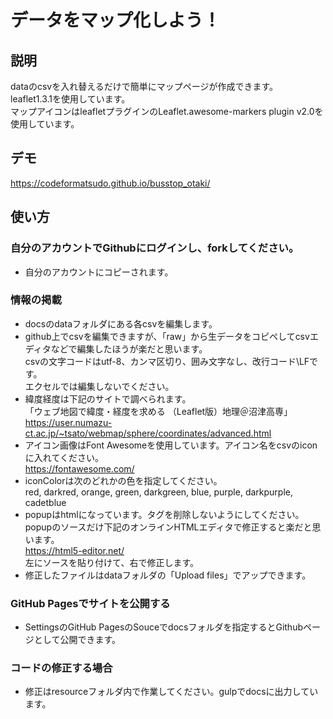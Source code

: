 # データをマップ化しよう！

## 説明
dataのcsvを入れ替えるだけで簡単にマップページが作成できます。   
leaflet1.3.1を使用しています。  
マップアイコンはleafletプラグインのLeaflet.awesome-markers plugin v2.0を使用しています。

## デモ
  https://codeformatsudo.github.io/busstop_otaki/
		

## 使い方
### 自分のアカウントでGithubにログインし、forkしてください。
* 自分のアカウントにコピーされます。

### 情報の掲載
* docsのdataフォルダにある各csvを編集します。
* github上でcsvを編集できますが、「raw」から生データをコピペしてcsvエディタなどで編集したほうが楽だと思います。   
csvの文字コードはutf-8、カンマ区切り、囲み文字なし、改行コード\LFです。  
エクセルでは編集しないでください。  
* 緯度経度は下記のサイトで調べられます。  
「ウェブ地図で緯度・経度を求める （Leaflet版）地理＠沼津高専」  
https://user.numazu-ct.ac.jp/~tsato/webmap/sphere/coordinates/advanced.html
* アイコン画像はFont Awesomeを使用しています。アイコン名をcsvのiconに入れてください。   
https://fontawesome.com/
* iconColorは次のどれかの色を指定してください。  
red, darkred, orange, green, darkgreen, blue, purple, darkpurple, cadetblue
* popupはhtmlになっています。タグを削除しないようにしてください。  
popupのソースだけ下記のオンラインHTMLエディタで修正すると楽だと思います。   
https://html5-editor.net/   
左にソースを貼り付けて、右で修正します。
* 修正したファイルはdataフォルダの「Upload files」でアップできます。


### GitHub Pagesでサイトを公開する
* SettingsのGitHub PagesのSouceでdocsフォルダを指定するとGithubページとして公開できます。


### コードの修正する場合
* 修正はresourceフォルダ内で作業してください。gulpでdocsに出力しています。
